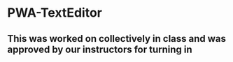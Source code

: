 # PWA-TextEditor
## This was worked on collectively in class and was approved by our instructors for turning in